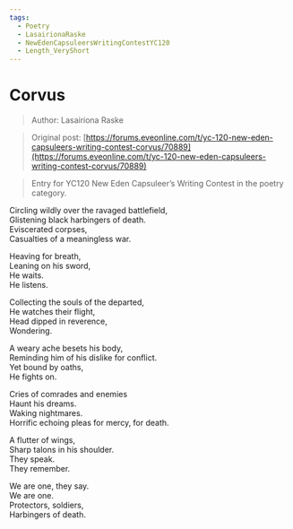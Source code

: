 ```yaml
---
tags:
  - Poetry
  - LasairionaRaske
  - NewEdenCapsuleersWritingContestYC120
  - Length_VeryShort
---
```


# Corvus

> Author: Lasairiona Raske

> Original post: [https://forums.eveonline.com/t/yc-120-new-eden-capsuleers-writing-contest-corvus/70889](https://forums.eveonline.com/t/yc-120-new-eden-capsuleers-writing-contest-corvus/70889)

> Entry for YC120 New Eden Capsuleer’s Writing Contest in the poetry category.


Circling wildly over the ravaged battlefield,<br>
Glistening black harbingers of death.<br>
Eviscerated corpses,<br>
Casualties of a meaningless war.

Heaving for breath,<br>
Leaning on his sword,<br>
He waits.<br>
He listens.

Collecting the souls of the departed,<br>
He watches their flight,<br>
Head dipped in reverence,<br>
Wondering.

A weary ache besets his body,<br>
Reminding him of his dislike for conflict.<br>
Yet bound by oaths,<br>
He fights on.

Cries of comrades and enemies<br>
Haunt his dreams.<br>
Waking nightmares.<br>
Horrific echoing pleas for mercy, for death.

A flutter of wings,<br>
Sharp talons in his shoulder.<br>
They speak.<br>
They remember.

We are one, they say.<br>
We are one.<br>
Protectors, soldiers,<br>
Harbingers of death.